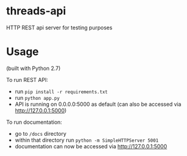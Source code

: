 # threads-api
HTTP REST api server for testing purposes

# Usage
(built with Python 2.7)

To run REST API:
- run `pip install -r requirements.txt`
- run `python app.py`
- API is running on 0.0.0.0:5000 as default (can also be accessed via http://127.0.0.1:5000)

To run documentation:
- go to `/docs` directory
- within that directory run `python -m SimpleHTTPServer 5001`
- documentation can now be accessed via http://127.0.0.1:5000
